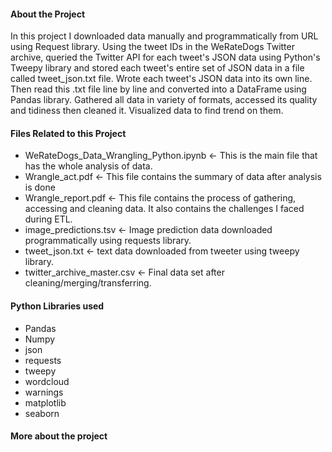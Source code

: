 
#### About the Project

In this project I downloaded data manually and programmatically from URL using Request library. Using the tweet IDs in the WeRateDogs Twitter archive, queried the Twitter API for each tweet's JSON data using Python's Tweepy library and stored each tweet's entire set of JSON data in a file called tweet_json.txt file. Wrote each tweet's JSON data into its own line. Then read this .txt file line by line and converted into a DataFrame using Pandas library. Gathered all data in variety of formats, accessed its quality and tidiness then cleaned it. Visualized data to find trend on them.

#### Files Related to this Project
- WeRateDogs_Data_Wrangling_Python.ipynb <- This is the main file that has the whole analysis of data.
- Wrangle_act.pdf <- This file contains the summary of data after analysis is done
- Wrangle_report.pdf <- This file contains the process of gathering, accessing and cleaning data. It also contains the challenges I faced during ETL.
- image_predictions.tsv <- Image prediction data downloaded programmatically using requests library.
- tweet_json.txt <- text data downloaded from tweeter using tweepy library.
- twitter_archive_master.csv <- Final data set after cleaning/merging/transferring.

#### Python Libraries used
- Pandas
- Numpy
- json
- requests
- tweepy
- wordcloud
- warnings
- matplotlib
- seaborn
#### More about the project
